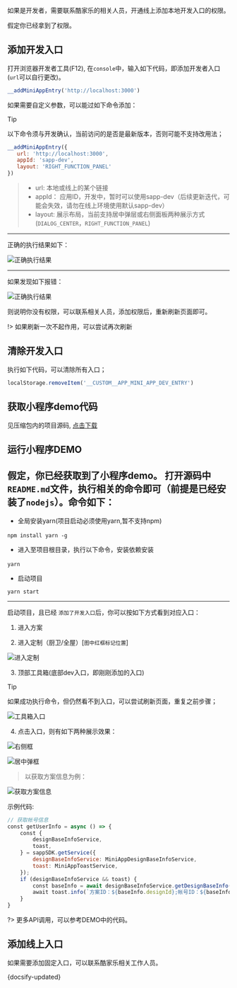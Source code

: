 如果是开发者，需要联系酷家乐的相关人员，开通线上添加本地开发入口的权限。

假定你已经拿到了权限。

## 添加开发入口

打开浏览器开发者工具(F12), 在`console`中，输入如下代码，即添加开发者入口(`url`可以自行更改)。

```js
__addMiniAppEntry('http://localhost:3000')

```
如果需要自定义参数，可以能过如下命令添加：

> [!tip]
> 以下命令须与开发确认，当前访问的是否是最新版本，否则可能不支持改用法；

```js
__addMiniAppEntry({
   url: 'http://localhost:3000',
   appId: 'sapp-dev',
   layout: 'RIGHT_FUNCTION_PANEL'
})
```

> - url:  本地或线上的某个链接 
> - appId： 应用ID，开发中，暂时可以使用sapp-dev（后续更新迭代，可能会失效，请勿在线上环境使用默认sapp-dev）
> - layout:  展示布局，当前支持居中弹层或右侧面板两种展示方式(`DIALOG_CENTER`，`RIGHT_FUNCTION_PANEL`)

---

正确的执行结果如下：

![正确执行结果](//qhstaticssl.kujiale.com/newt/101687/image/png/1611825924947/76A71E3F404E90E19507F40800772CFA.png)

---

如果发现如下报错：

![正确执行结果](//qhstaticssl.kujiale.com/newt/101687/image/png/1611827821785/04C2FC90EE4769F5DE82E456E5A1EDEF.png)

则说明你没有权限，可以联系相关人员，添加权限后，重新刷新页面即可。

!> 如果刷新一次不起作用，可以尝试再次刷新

## 清除开发入口

执行如下代码，可以清除所有入口；

```js
localStorage.removeItem('__CUSTOM__APP_MINI_APP_DEV_ENTRY')
```

## 获取小程序demo代码

见压缩包内的项目源码, [点击下载](//qhstaticssl.kujiale.com/newt/101687/application/xzipcompressed/1611828450629/0C04C5FA4633DB2E15A44BE49958C0BB.zip)

## 运行小程序DEMO

假定，你已经获取到了小程序demo。
打开源码中`README.md`文件，执行相关的命令即可（前提是已经安装了`nodejs`）。命令如下：
---
- 全局安装yarn(项目启动必须使用yarn,暂不支持npm)

`npm install yarn -g`
 
- 进入至项目根目录，执行以下命令，安装依赖安装

`yarn`
 
- 启动项目

`yarn start`

---

启动项目，且已经 `添加了开发入口`后，你可以按如下方式看到对应入口：
1. 进入方案

2. 进入定制（厨卫/全屋）[`图中红框标记位置`]

![进入定制](//qhstaticssl.kujiale.com/newt/101687/image/png/1611828009909/9493E2D577C26534C210E85D8F04FBDD.png)

3. 顶部工具箱(底部dev入口，即刚刚添加的入口)

> [!tip]
> 如果成功执行命令，但仍然看不到入口，可以尝试刷新页面，重复之前步骤；

![工具箱入口](//qhstaticssl.kujiale.com/newt/101687/image/png/1611828072962/A2C0087BCEC280FE5778456B795A6C0C.png)

4. 点击入口，则有如下两种展示效果：

![右侧框](//qhstaticssl.kujiale.com/newt/101687/image/png/1611828135348/9C2588BD6530459A61609F5F77BE31C3.png)

![居中弹框](//qhstaticssl.kujiale.com/newt/101687/image/png/1611828138580/62F24663BC82CFFE8BC549F22E4F2E9A.png)

> 以获取方案信息为例：

![获取方案信息](//qhstaticssl.kujiale.com/newt/101687/image/png/1611828206686/26D2FDCA3D49965D7A08797C6194CB02.png)

示例代码:
```js
// 获取帐号信息
const getUserInfo = async () => {
    const {
        designBaseInfoService,
        toast,
    } = sappSDK.getService({
        designBaseInfoService: MiniAppDesignBaseInfoService,
        toast: MiniAppToastService,
    });
    if (designBaseInfoService && toast) {
        const baseInfo = await designBaseInfoService.getDesignBaseInfo();
        await toast.info(`方案ID：${baseInfo.designId};帐号ID：${baseInfo.userId};帐号名称: ${baseInfo.accountName}; 帐号手机号：${baseInfo.accountPhone}`);
    }
}
```

?> 更多API调用，可以参考DEMO中的代码。

## 添加线上入口

如果需要添加固定入口，可以联系酷家乐相关工作人员。

 {docsify-updated}